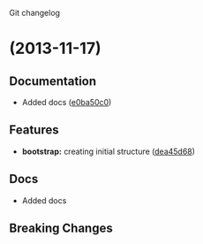 <a name="">Git changelog</a>
#  (2013-11-17)


## Documentation

- Added docs
  ([e0ba50c0](https://github.com/rafinskipg/git-changelog/commits/e0ba50c0bb0b13e9b39a59b8f4dda96e86d55644))


## Features

- **bootstrap:** creating initial structure
  ([dea45d68](https://github.com/rafinskipg/git-changelog/commits/dea45d68ce9555e876680bf7c0778add2f367a30))


## Docs

- Added docs

## Breaking Changes


